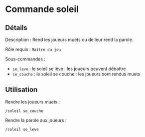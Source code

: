 # Commande soleil

## Détails

<!-- --8<-- [start:details] -->
Description : Rend les joueurs muets ou de leur rend la parole.

Rôle requis : `Maître du jeu`

Sous-commandes :

- `se_leve` : le soleil se lève : les joueurs peuvent débattre
- `se_couche` : le soleil se couche : les joueurs sont rendus muets
<!-- --8<-- [end:details] -->

## Utilisation

<!-- --8<-- [start:utilisation] -->
Rendre les joueurs muets :

```text
/soleil se_couche
```

Rendre la parole aux joueurs :

```text
/soleil se_leve
```
<!-- --8<-- [end:utilisation] -->
